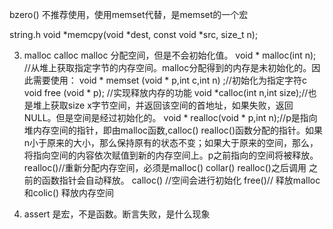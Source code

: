

bzero() 不推荐使用，使用memset代替，是memset的一个宏

string.h
void *memcpy(void *dest, const void *src, size_t n);

3. malloc calloc
malloc 分配空间，但是不会初始化值。
void * malloc(int n); //从堆上获取指定字节的内存空间。malloc分配得到的内存是未初始化的。因此需要使用：
void * memset (void * p,int c,int n) ;//初始化为指定字符c
void free (void * p); //实现释放内存的功能
void *calloc(int n,int size);//也是堆上获取size x字节空间，并返回该空间的首地址，如果失败，返回NULL。但是空间是经过初始化的。
void * realloc(void * p,int n);//p是指向堆内存空间的指针，即由malloc函数,calloc() realloc()函数分配的指针。如果n小于原来的大小，那么保持原有的状态不变；如果大于原来的空间，那么，将指向空间的内容依次赋值到新的内存空间上。p之前指向的空间将被释放。
realloc()//重新分配内存空间，必须是malloc() collar() realloc()之后调用 之前的函数指针会自动释放。
calloc() //空间会进行初始化
free()// 释放malloc和colic() 释放内存空间

4. assert 是宏，不是函数。断言失败，是什么现象
